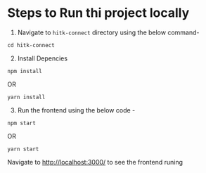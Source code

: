 # Steps to Run thi project locally

1. Navigate to `hitk-connect` directory using the below command-

```
cd hitk-connect
```

2. Install Depencies 

```
npm install
```
OR

```
yarn install
```

3. Run the frontend using the below code -

```
npm start
```

OR

```
yarn start
```

Navigate to [http://localhost:3000/](http://localhost:3000/) to see the frontend runing
